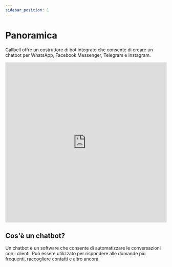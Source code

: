 ```yaml
---
sidebar_position: 1
---
```


# Panoramica

Callbell offre un costruttore di bot integrato che consente di creare un chatbot per WhatsApp, Facebook Messenger, Telegram e Instagram.

<iframe width="100%" height="500" src="https://www.youtube.com/embed/ceZHAuhlh2c" title="Crea il tuo primo bot In 5 minuti - Callbell" frameborder="0" allow="accelerometer; autoplay; clipboard-write; encrypted-media; gyroscope; picture-in-picture; web-share" allowfullscreen></iframe>

## Cos'è un chatbot?

Un chatbot è un software che consente di automatizzare le conversazioni con i clienti. Può essere utilizzato per rispondere alle domande più frequenti, raccogliere contatti e altro ancora.
